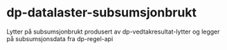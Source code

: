 # dp-datalaster-subsumsjonbrukt
Lytter på subsumsjonbrukt produsert av dp-vedtakresultat-lytter og legger på subsumsjonsdata fra dp-regel-api
